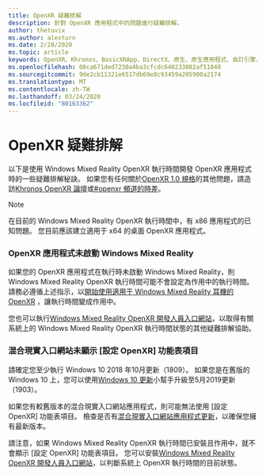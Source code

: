 ```yaml
---
title: OpenXR 疑難排解
description: 針對 OpenXR 應用程式中的問題進行疑難排解。
author: thetuvix
ms.author: alexturn
ms.date: 2/28/2020
ms.topic: article
keywords: OpenXR、Khronos、BasicXRApp、DirectX、原生、原生應用程式、自訂引擎、中介軟體、疑難排解
ms.openlocfilehash: 08ca671ded7230a4ba3cfcdc640233082af51040
ms.sourcegitcommit: 9de2cb11321e6517db69e8c93459a205900a2174
ms.translationtype: MT
ms.contentlocale: zh-TW
ms.lasthandoff: 03/24/2020
ms.locfileid: "80163362"
---
```

# <a name="openxr-troubleshooting"></a>OpenXR 疑難排解

以下是使用 Windows Mixed Reality OpenXR 執行時間開發 OpenXR 應用程式時的一些疑難排解秘訣。  如果您有任何關於<a href="https://www.khronos.org/registry/OpenXR/specs/1.0/html/xrspec.html" target="_blank">OpenXR 1.0 規格</a>的其他問題，請造訪<a href="https://community.khronos.org/c/openxr" target="_blank">Khronos OpenXR 論壇</a>或<a href="https://khr.io/slack" target="_blank">#openxr 頻道的時差</a>。

>[!NOTE]
>在目前的 Windows Mixed Reality OpenXR 執行時間中，有 x86 應用程式的已知問題。  您目前應該建立適用于 x64 的桌面 OpenXR 應用程式。

### <a name="openxr-app-not-starting-windows-mixed-reality"></a>OpenXR 應用程式未啟動 Windows Mixed Reality

如果您的 OpenXR 應用程式在執行時未啟動 Windows Mixed Reality，則 Windows Mixed Reality OpenXR 執行時間可能不會設定為作用中的執行時間。  請務必遵循上述指示，以[開始使用適用于 Windows Mixed Reality 耳機的 OpenXR](openxr-getting-started.md#getting-started-with-openxr-for-windows-mixed-reality-headsets) ，讓執行時間變成作用中。

您也可以執行[Windows Mixed Reality OpenXR 開發人員入口網站](openxr-getting-started.md#getting-the-windows-mixed-reality-openxr-developer-portal)，以取得有關系統上的 Windows Mixed Reality OpenXR 執行時間狀態的其他疑難排解協助。

### <a name="mixed-reality-portal-not-showing-set-up-openxr-menu-item"></a>混合現實入口網站未顯示 [設定 OpenXR] 功能表項目

請確定您至少執行 Windows 10 2018 年10月更新（1809）。  如果您是在舊版的 Windows 10 上，您可以使用[Windows 10 更新](https://www.microsoft.com//software-download/windows10)小幫手升級至5月2019更新（1903）。

如果您有較舊版本的混合現實入口網站應用程式，則可能無法使用 [設定 OpenXR] 功能表項目。  檢查是否有[混合現實入口網站應用程式更新](https://www.microsoft.com/p/mixed-reality-portal/9ng1h8b3zc7m)，以確保您擁有最新版本。

請注意，如果 Windows Mixed Reality OpenXR 執行時間已安裝且作用中，就不會顯示 [設定 OpenXR] 功能表項目。  您可以安裝[Windows Mixed Reality OpenXR 開發人員入口網站](openxr-getting-started.md#getting-the-windows-mixed-reality-openxr-developer-portal)，以判斷系統上 OpenXR 執行時間的目前狀態。